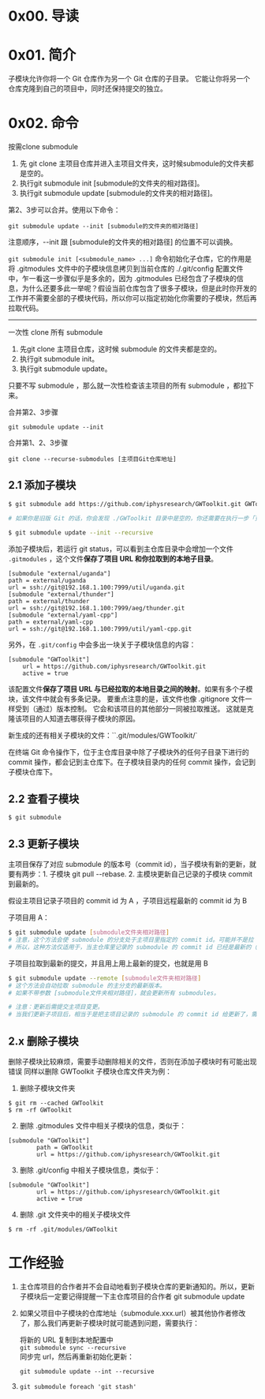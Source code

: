 # 0x00. 导读

# 0x01. 简介

子模块允许你将一个 Git 仓库作为另一个 Git 仓库的子目录。 它能让你将另一个仓库克隆到自己的项目中，同时还保持提交的独立。

# 0x02. 命令

按需clone submodule
1. 先 git clone 主项目仓库并进入主项目文件夹，这时候submodule的文件夹都是空的。
2. 执行git submodule init [submodule的文件夹的相对路径]。
3. 执行git submodule update [submodule的文件夹的相对路径]。

第2、3步可以合并。使用以下命令：
```
git submodule update --init [submodule的文件夹的相对路径]
```
注意顺序，--init 跟 [submodule的文件夹的相对路径] 的位置不可以调换。

`git submodule init [<submodule_name> ...]` 命令初始化子仓库，它的作用是将 .gitmodules 文件中的子模块信息拷贝到当前仓库的 ./.git/config 配置文件中，乍一看这一步骤似乎是多余的，因为 .gitmodules 已经包含了子模块的信息，为什么还要多此一举呢？假设当前仓库包含了很多子模块，但是此时你开发的工作并不需要全部的子模块代码，所以你可以指定初始化你需要的子模块，然后再拉取代码。

---

一次性 clone 所有 submodule
1. 先git clone 主项目仓库，这时候 submodule 的文件夹都是空的。
2. 执行git submodule init。
3. 执行git submodule update。

只要不写 submodule ，那么就一次性检查该主项目的所有 submodule ，都拉下来。

合并第2、3步骤
```
git submodule update --init
```

合并第1、2、3步骤
```
git clone --recurse-submodules [主项目Git仓库地址]
```

## 2.1 添加子模块

```bash
$ git submodule add https://github.com/iphysresearch/GWToolkit.git GWToolkit

# 如果你是旧版 Git 的话，你会发现 ./GWToolkit 目录中是空的，你还需要在执行一步「更新子模块」，才可以把远程仓库项目中的内容下载下来。

$ git submodule update --init --recursive
```

添加子模块后，若运行 git status，可以看到主仓库目录中会增加一个文件 `.gitmodules` ，这个文件**保存了项目 URL 和你拉取到的本地子目录**。
```
[submodule "external/uganda"]
path = external/uganda
url = ssh://git@192.168.1.100:7999/util/uganda.git
[submodule "external/thunder"]
path = external/thunder
url = ssh://git@192.168.1.100:7999/aeg/thunder.git
[submodule "external/yaml-cpp"]
path = external/yaml-cpp
url = ssh://git@192.168.1.100:7999/util/yaml-cpp.git
```

另外，在 `.git/config` 中会多出一块关于子模块信息的内容：

```
[submodule "GWToolkit"]
    url = https://github.com/iphysresearch/GWToolkit.git
    active = true
```

该配置文件**保存了项目 URL 与已经拉取的本地目录之间的映射**。如果有多个子模块，该文件中就会有多条记录。 要重点注意的是，该文件也像 .gitignore 文件一样受到（通过）版本控制。 它会和该项目的其他部分一同被拉取推送。 这就是克隆该项目的人知道去哪获得子模块的原因。

新生成的还有相关子模块的文件：``.git/modules/GWToolkit/`


在终端 Git 命令操作下，位于主仓库目录中除了子模块外的任何子目录下进行的 commit 操作，都会记到主仓库下。在子模块目录内的任何 commit 操作，会记到子模块仓库下。

## 2.2 查看子模块

```
$ git submodule
```

## 2.3 更新子模块

主项目保存了对应 submodule 的版本号（commit id），当子模块有新的更新，就要有两步：1. 子模块 git pull --rebase. 2. 主模块更新自己记录的子模块 commit 到最新的。

假设主项目记录子项目的 commit id 为 A ，子项目远程最新的 commit id 为 B 

子项目用 A：
```bash
$ git submodule update [submodule文件夹相对路径]
# 注意，这个方法会使 submodule 的分支处于主项目里指定的 commit id。可能并不是拉 submodule 的 master 最新代码。
# 所以，这种方法仅适用于，当主仓库里记录的 submodule 的 commit id 已经是最新的（可能被其他同事提交过）。或者你期望 submodule 跟主仓库记录的保持一致时，也可以使用该方法。
```

子项目拉取到最新的提交，并且用上用上最新的提交，也就是用 B
```bash
$ git submodule update --remote [submodule文件夹相对路径]
# 这个方法会自动拉取 submodule 的主分支的最新版本。
# 如果不带参数 [submodule文件夹相对路径]，就会更新所有 submodules。

# 注意：更新后需提交主项目变更。
# 当我们更新子项目后，相当于是把主项目记录的 submodule 的 commit id 给更新了，需要提交下主项目的变更。
```

## 2.x 删除子模块

删除子模块比较麻烦，需要手动删除相关的文件，否则在添加子模块时有可能出现错误 同样以删除 GWToolkit 子模块仓库文件夹为例：

1. 删除子模块文件夹
```
$ git rm --cached GWToolkit
$ rm -rf GWToolkit
```

2. 删除 .gitmodules 文件中相关子模块的信息，类似于：
```
[submodule "GWToolkit"]
        path = GWToolkit
        url = https://github.com/iphysresearch/GWToolkit.git
```

3. 删除 .git/config 中相关子模块信息，类似于：
```
[submodule "GWToolkit"]
        url = https://github.com/iphysresearch/GWToolkit.git
        active = true
```

4. 删除 .git 文件夹中的相关子模块文件
```
$ rm -rf .git/modules/GWToolkit
```



# 工作经验

1. 主仓库项目的合作者并不会自动地看到子模块仓库的更新通知的。所以，更新子模块后一定要记得提醒一下主仓库项目的合作者 git submodule update

2. 如果父项目中子模块的仓库地址（submodule.xxx.url）被其他协作者修改了，那么我们再更新子模块时就可能遇到问题，需要执行：

    将新的 URL 复制到本地配置中  
    `git submodule sync --recursive`  
    同步完 url，然后再重新初始化更新：

    `git submodule update --int --recursive`

3. `git submodule foreach 'git stash'`